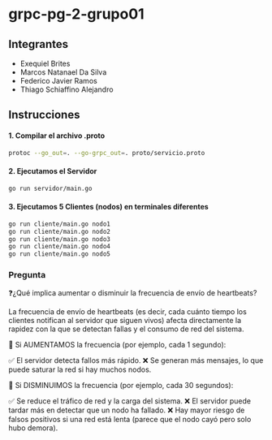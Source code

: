 # grpc-pg-2-grupo01

## Integrantes
- Exequiel Brites
- Marcos Natanael Da Silva
- Federico Javier Ramos
- Thiago Schiaffino Alejandro

## Instrucciones

#### 1. Compilar el archivo .proto

```bash
protoc --go_out=. --go-grpc_out=. proto/servicio.proto
```
#### 2. Ejecutamos el Servidor

```bash
go run servidor/main.go
```

#### 3. Ejecutamos 5 Clientes (nodos) en terminales diferentes

```bash
go run cliente/main.go nodo1
go run cliente/main.go nodo2
go run cliente/main.go nodo3
go run cliente/main.go nodo4
go run cliente/main.go nodo5
```
### Pregunta

❓¿Qué implica aumentar o disminuir la frecuencia de envío de heartbeats?

La frecuencia de envío de heartbeats (es decir, cada cuánto tiempo los clientes notifican al servidor que siguen vivos) afecta directamente la rapidez con la que se detectan fallas y el consumo de red del sistema.

🔺 Si AUMENTAMOS la frecuencia (por ejemplo, cada 1 segundo):

✅ El servidor detecta fallos más rápido.
❌ Se generan más mensajes, lo que puede saturar la red si hay muchos nodos.

🔻 Si DISMINUIMOS la frecuencia (por ejemplo, cada 30 segundos):

✅ Se reduce el tráfico de red y la carga del sistema.
❌ El servidor puede tardar más en detectar que un nodo ha fallado.
❌ Hay mayor riesgo de falsos positivos si una red está lenta (parece que el nodo cayó pero solo hubo demora).